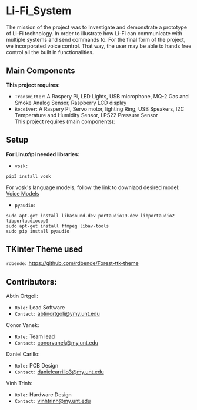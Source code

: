 # Li-Fi_System

The mission of the project was to Investigate and demonstrate a prototype of Li-Fi technology. In order to illustrate how Li-Fi can communicate with multiple systems and send commands to. For the final form of the project, we incorporated voice control. That way, the user may be able to hands free control all the built in functionalities.

## Main Components

**This project requires:** <br>
- `Transmitter`: A Raspery Pi, LED Lights, USB microphone, MQ-2 Gas and Smoke Analog Sensor, Raspberry LCD display <br>
- `Receiver`:    A Raspery Pi, Servo motor, lighting Ring, USB Speakers, I2C Temperature and Humidity Sensor, LPS22 Pressure Sensor <br>
This project requires (main components):

## Setup

**For Linux\pi needed libraries:** <br>

- `vosk:` <br>
```
pip3 install vosk
```
For vosk's language models, follow the link to downlaod desired model: [Voice Models](https://alphacephei.com/vosk/models) <br>

- `pyaudio:` <br>
```
sudo apt-get install libasound-dev portaudio19-dev libportaudio2 libportaudiocpp0
sudo apt-get install ffmpeg libav-tools
sudo pip install pyaudio
```

## TKinter Theme used

`rdbende:` https://github.com/rdbende/Forest-ttk-theme

## Contributors:

Abtin Ortgoli: <br>
- `Role:` Lead Software
- `Contact:` abtinortgoli@ymy.unt.edu

Conor Vanek: <br>
- `Role:` Team lead
- `Contact:` conorvanek@my.unt.edu <br>

Daniel Carillo: <br>
- `Role:` PCB Design
- `Contact:` danielcarrillo3@my.unt.edu

Vinh Trinh: <br>
- `Role:` Hardware Design
- `Contact:` vinhtrinh@my.unt.edu
